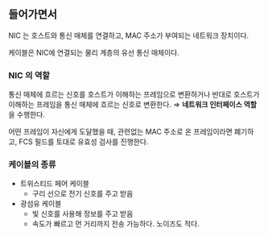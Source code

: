 ## 들어가면서
NIC 는 호스트와 통신 매체를 연결하고, MAC 주소가 부여되는 네트워크 장치이다.

케이블은 NIC에 연결되는 물리 계층의 유선 통신 매체이다.

### NIC 의 역할

통신 매체에 흐르는 신호를 호스트가 이해하는 프레임으로 변환하거나 반대로 호스트가 이해하는 프레임을 통신 매체에 흐르는 신호로 변환한다. ⇒ **네트워크 인터페이스 역할**을 수행한다.

어떤 프레임이 자신에게 도달했을 때, 관련없는 MAC 주소로 온 프레임이라면 폐기하고, FCS 필드를 토대로 유효성 검사를 진행한다.

### 케이블의 종류

- 트위스티드 페어 케이블
    - 구리 선으로 전기 신호를 주고 받음
- 광섬유 케이블
    - 빛 신호를 사용해 정보를 주고 받음
    - 속도가 빠르고 먼 거리까지 전송 가능하다. 노이즈도 적다.
